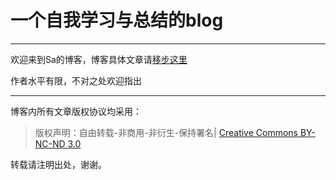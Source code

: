 # 一个自我学习与总结的blog

---

欢迎来到Sa的博客，博客具体文章请[移步这里](https://github.com/SangLiang/Blog/issues)

作者水平有限，不对之处欢迎指出

---

博客内所有文章版权协议均采用：

> 版权声明：自由转载-非商用-非衍生-保持署名| [Creative Commons BY-NC-ND 3.0](https://creativecommons.org/licenses/by-nc-nd/3.0/deed.zh)

转载请注明出处，谢谢。